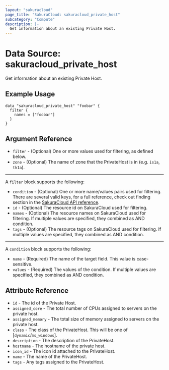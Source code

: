 ```yaml
---
layout: "sakuracloud"
page_title: "SakuraCloud: sakuracloud_private_host"
subcategory: "Compute"
description: |-
  Get information about an existing Private Host.
---
```


# Data Source: sakuracloud_private_host

Get information about an existing Private Host.

## Example Usage

```hcl
data "sakuracloud_private_host" "foobar" {
  filter {
    names = ["foobar"]
  }
}
```
## Argument Reference

* `filter` - (Optional) One or more values used for filtering, as defined below.
* `zone` - (Optional) The name of zone that the PrivateHost is in (e.g. `is1a`, `tk1a`).

---

A `filter` block supports the following:

* `condition` - (Optional) One or more name/values pairs used for filtering. There are several valid keys, for a full reference, check out finding section in the [SakuraCloud API reference](https://developer.sakura.ad.jp/cloud/api/1.1/).
* `id` - (Optional) The resource id on SakuraCloud used for filtering.
* `names` - (Optional) The resource names on SakuraCloud used for filtering. If multiple values ​​are specified, they combined as AND condition.
* `tags` - (Optional) The resource tags on SakuraCloud used for filtering. If multiple values ​​are specified, they combined as AND condition.

---

A `condition` block supports the following:

* `name` - (Required) The name of the target field. This value is case-sensitive.
* `values` - (Required) The values of the condition. If multiple values ​​are specified, they combined as AND condition.


## Attribute Reference

* `id` - The id of the Private Host.
* `assigned_core` - The total number of CPUs assigned to servers on the private host.
* `assigned_memory` - The total size of memory assigned to servers on the private host.
* `class` - The class of the PrivateHost. This will be one of [`dynamic`/`ms_windows`].
* `description` - The description of the PrivateHost.
* `hostname` - The hostname of the private host.
* `icon_id` - The icon id attached to the PrivateHost.
* `name` - The name of the PrivateHost.
* `tags` - Any tags assigned to the PrivateHost.



